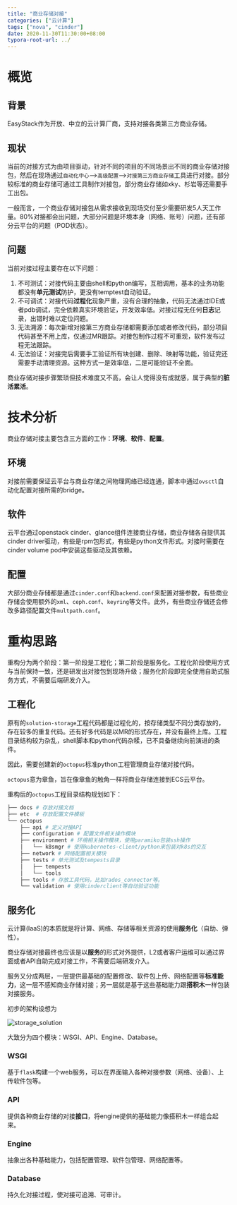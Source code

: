 ```yaml
---
title: "商业存储对接"
categories: ["云计算"]
tags: ["nova", "cinder"]
date: 2020-11-30T11:30:00+08:00
typora-root-url: ../
---
```


# 概览

## 背景

EasyStack作为开放、中立的云计算厂商，支持对接各类第三方商业存储。

## 现状

当前的对接方式为由项目驱动，针对不同的项目的不同场景出不同的商业存储对接包，然后在现场通过`自动化中心`-->`高级配置`-->`对接第三方商业存储`工具进行对接。部分较标准的商业存储可通过工具制作对接包，部分商业存储如xky、杉岩等还需要手工出包。

一般而言，一个商业存储对接包从需求接收到现场交付至少需要研发5人天工作量。80%对接都会出问题，大部分问题是环境本身（网络、账号）问题，还有部分云平台的问题（POD状态）。

## 问题

当前对接过程主要存在以下问题：

1. 不可测试：对接代码主要由shell和python编写，互相调用，基本的业务功能都没有**单元测试**防护，更没有temptest自动验证。
2. 不可调试：对接代码**过程化**现象严重，没有合理的抽象，代码无法通过IDE或者pdb调试，完全依赖真实环境验证，开发效率低。对接过程无任何**日志**记录，出错时难以定位问题。
3. 无法溯源：每次新增对接第三方商业存储都需要添加或者修改代码，部分项目代码甚至不用上库，仅通过MR跟踪。对接包制作过程不可重现，软件发布过程无法跟踪。
4. 无法验证：对接完后需要手工验证所有块创建、删除、映射等功能，验证完还需要手动清理资源。这种方式一是效率低，二是可能验证不全面。

商业存储对接步骤繁琐但技术难度又不高，会让人觉得没有成就感，属于典型的**脏活累活**。

# 技术分析

商业存储对接主要包含三方面的工作：**环境**、**软件**、**配置**。

## 环境

对接前需要保证云平台与商业存储之间物理网络已经连通，脚本中通过`ovsctl`自动化配置对接所需的bridge。

## 软件

云平台通过openstack cinder、glance组件连接商业存储，商业存储各自提供其cinder driver驱动，有些是rpm包形式，有些是python文件形式。对接时需要在cinder volume pod中安装这些驱动及其依赖。

## 配置

大部分商业存储都是通过`cinder.conf`和`backend.conf`来配置对接参数，有些商业存储会使用额外的`xml`、`ceph.conf`、`keyring`等文件。此外，有些商业存储还会修改多路径配置文件`multpath.conf`。

# 重构思路

重构分为两个阶段：第一阶段是工程化；第二阶段是服务化。工程化阶段使用方式与当前保持一致，还是研发出对接包到现场升级；服务化阶段即完全使用自助式服务方式，不需要后端研发介入。

## 工程化

原有的`solution-storage`工程代码都是过程化的，按存储类型不同分类存放的，存在较多的重复代码。还有好多代码是以MR的形式存在，并没有最终上库。工程目录结构较为杂乱，shell脚本和python代码杂糅，已不具备继续向前演进的条件。

因此，需要创建新的`octopus`标准python工程管理商业存储对接代码。

`octopus`意为章鱼，旨在像章鱼的触角一样将商业存储连接到ECS云平台。

重构后的`octopus`工程目录结构规划如下：

```python
├── docs # 存放对接文档
├── etc  # 存放配置文件模板
└── octopus
    ├── api # 定义对接API
    ├── configuration # 配置文件相关操作模块
    ├── environment # 环境相关操作模块，使用paramiko包装ssh操作
    │   └── k8smgr # 使用kubernetes-client/python来包装对k8s的交互
    ├── network # 网络配置相关模块
    ├── tests # 单元测试及tempests目录
    │   ├── tempests
    │   └── tools
    ├── tools # 存放工具代码，比如rados_connector等。
    └── validation # 使用cinderclient等自动验证功能
```

## 服务化

云计算(IaaS)的本质就是将计算、网络、存储等相关资源的使用**服务化**（自助、弹性）。

商业存储对接最终也应该是以**服务**的形式对外提供，L2或者客户运维可以通过界面或者API自助完成对接工作，不需要后端研发介入。

服务又分成两层，一层提供最基础的配置修改、软件包上传、网络配置等**标准能力**，这一层不感知商业存储对接；另一层就是基于这些基础能力跟**搭积木**一样包装对接服务。

初步的架构设想为

![storage_solution](/imgs/storage_solution.png)

大致分为四个模块：WSGI、API、Engine、Database。

### WSGI

基于`flask`构建一个web服务，可以在界面输入各种对接参数（网络、设备）、上传软件包等。

### API

提供各种商业存储的对接**接口**，将engine提供的基础能力像搭积木一样组合起来。

### Engine

抽象出各种基础能力，包括配置管理、软件包管理、网络配置等。

### Database

持久化对接过程，使对接可追溯、可审计。